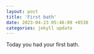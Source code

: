 ```yaml
---
layout: post
title: 'First bath'
date: 2023-04-23 05:46:09 +0530
categories: jekyll update
---
```


Today you had your first bath.
